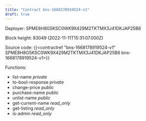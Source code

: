 ```yaml
---
title: "Contract bns-1668178919524-v1"
draft: true
---
```

Deployer: SPME8H8G5KSC0WK9X429M2TKTMX3J41DKJAP25B6


 



Block height: 83049 (2022-11-11T15:31:07.000Z)

Source code: {{<contractref "bns-1668178919524-v1" SPME8H8G5KSC0WK9X429M2TKTMX3J41DKJAP25B6 bns-1668178919524-v1>}}

Functions:

* list-name _private_
* to-bool-response _private_
* change-price _public_
* purchase-name _public_
* unlist-name _public_
* get-current-name _read_only_
* get-listing _read_only_
* is-admin _read_only_
